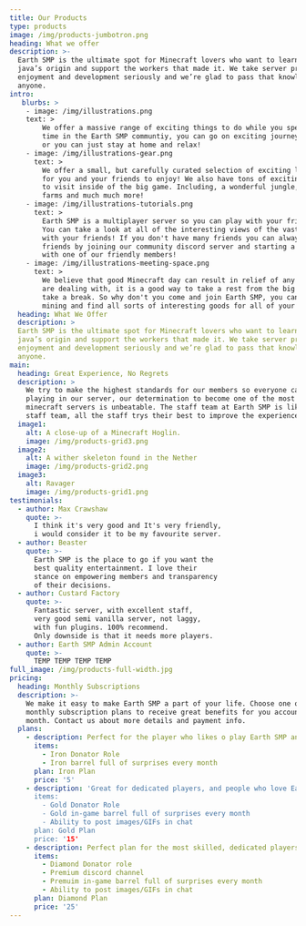 ```yaml
---
title: Our Products
type: products
image: /img/products-jumbotron.png
heading: What we offer
description: >-
  Earth SMP is the ultimate spot for Minecraft lovers who want to learn about their
  java’s origin and support the workers that made it. We take server production,
  enjoyment and development seriously and we’re glad to pass that knowledge to
  anyone.
intro:
   blurbs: >
	- image: /img/illustrations.png
	text: >
		We offer a massive range of exciting things to do while you spend your
		time in the Earth SMP communtiy, you can go on exciting journeys
        or you can just stay at home and relax!
    - image: /img/illustrations-gear.png
      text: >
        We offer a small, but carefully curated selection of exciting landscape
		for you and your friends to enjoy! We also have tons of exciting places
		to visit inside of the big game. Including, a wonderful jungle, bamboo
		farms and much much more!
    - image: /img/illustrations-tutorials.png
      text: >
        Earth SMP is a multiplayer server so you can play with your friends!
		You can take a look at all of the interesting views of the vast landscape
		with your friends! If you don't have many friends you can always make new
		friends by joining our community discord server and starting a conversation
		with one of our friendly members!
    - image: /img/illustrations-meeting-space.png
      text: >
        We believe that good Minecraft day can result in relief of any stress you
		are dealing with, it is a good way to take a rest from the big world and
		take a break. So why don't you come and join Earth SMP, you can just go
		mining and find all sorts of interesting goods for all of your needs.
  heading: What We Offer
  description: >
  Earth SMP is the ultimate spot for Minecraft lovers who want to learn about their
  java’s origin and support the workers that made it. We take server production,
  enjoyment and development seriously and we’re glad to pass that knowledge to
  anyone.
main:
  heading: Great Experience, No Regrets
  description: >
    We try to make the highest standards for our members so everyone can enjoy
	playing in our server, our determination to become one of the most popular
	minecraft servers is unbeatable. The staff team at Earth SMP is like no-other
	staff team, all the staff trys their best to improve the experience for everyone!
  image1:
    alt: A close-up of a Minecraft Hoglin.
    image: /img/products-grid3.png
  image2:
    alt: A wither skeleton found in the Nether
    image: /img/products-grid2.png
  image3:
    alt: Ravager
    image: /img/products-grid1.png
testimonials:
  - author: Max Crawshaw
    quote: >-
      I think it's very good and It's very friendly,
	  i would consider it to be my favourite server.
  - author: Beaster
    quote: >-
      Earth SMP is the place to go if you want the 
	  best quality entertainment. I love their
      stance on empowering members and transparency 
	  of their decisions.
  - author: Custard Factory
    quote: >-
      Fantastic server, with excellent staff,
	  very good semi vanilla server, not laggy,
	  with fun plugins. 100% recommend. 
	  Only downside is that it needs more players.
  - author: Earth SMP Admin Account
    quote: >-
      TEMP TEMP TEMP TEMP
full_image: /img/products-full-width.jpg
pricing:
  heading: Monthly Subscriptions
  description: >-
    We make it easy to make Earth SMP a part of your life. Choose one of our
    monthly subscription plans to receive great benefits for you account each
    month. Contact us about more details and payment info.
  plans:
    - description: Perfect for the player who likes o play Earth SMP and wants to support it!
      items:
        - Iron Donator Role
        - Iron barrel full of surprises every month
      plan: Iron Plan
      price: '5'
    - description: 'Great for dedicated players, and people who love Earth SMP!
      items:
        - Gold Donator Role
        - Gold in-game barrel full of surprises every month
        - Ability to post images/GIFs in chat
      plan: Gold Plan
      price: '15'
    - description: Perfect plan for the most skilled, dedicated players who seriously loves engaging with Eath SMP!
      items:
        - Diamond Donator role
        - Premium discord channel
        - Premuim in-game barrel full of surprises every month
		- Ability to post images/GIFs in chat
      plan: Diamond Plan
      price: '25'
---
```



